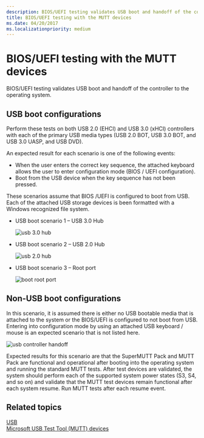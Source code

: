 ```yaml
---
description: BIOS/UEFI testing validates USB boot and handoff of the controller to the operating system.
title: BIOS/UEFI testing with the MUTT devices
ms.date: 04/20/2017
ms.localizationpriority: medium
---
```


# BIOS/UEFI testing with the MUTT devices


BIOS/UEFI testing validates USB boot and handoff of the controller to the operating system.

## USB boot configurations


Perform these tests on both USB 2.0 (EHCI) and USB 3.0 (xHCI) controllers with each of the primary USB media types (USB 2.0 BOT, USB 3.0 BOT, and USB 3.0 UASP, and USB DVD).

An expected result for each scenario is one of the following events:

-   When the user enters the correct key sequence, the attached keyboard allows the user to enter configuration mode (BIOS / UEFI configuration).
-   Boot from the USB device when the key sequence has not been pressed.

These scenarios assume that BIOS /UEFI is configured to boot from USB. Each of the attached USB storage devices is been formatted with a Windows recognized file system.

-   USB boot scenario 1 – USB 3.0 Hub

    ![usb 3.0 hub](images/fig16-usb-bootbehind30hub.png)

-   USB boot scenario 2 – USB 2.0 Hub

    ![usb 2.0 hub](images/fig17-usb-bootbehind20hub.png)

-   USB boot scenario 3 – Root port

    ![boot root port](images/fig18-usb-bootrootport.png)

## Non-USB boot configurations


In this scenario, it is assumed there is either no USB bootable media that is attached to the system or the BIOS/UEFI is configured to not boot from USB. Entering into configuration mode by using an attached USB keyboard / mouse is an expected scenario that is not listed here.

![usb controller handoff](images/fig19-usb-controllerhandoff.png)

Expected results for this scenario are that the SuperMUTT Pack and MUTT Pack are functional and operational after booting into the operating system and running the standard MUTT tests. After test devices are validated, the system should perform each of the supported system power states (S3, S4, and so on) and validate that the MUTT test devices remain functional after each system resume. Run MUTT tests after each resume event.

## Related topics
[USB](https://docs.microsoft.com/windows-hardware/drivers/)  
[Microsoft USB Test Tool (MUTT) devices](microsoft-usb-test-tool--mutt--devices.md)  



